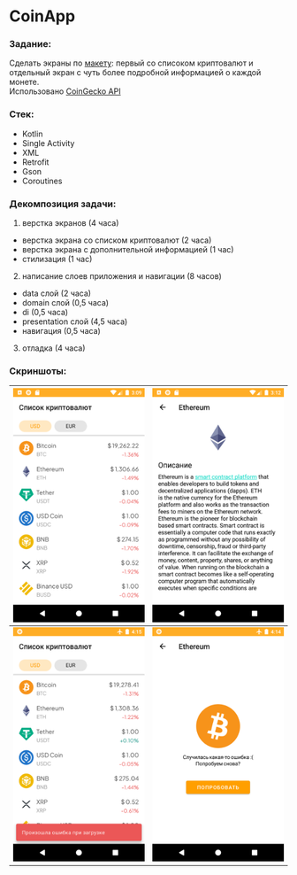 # CoinApp
### Задание:
Сделать экраны по [макету](https://www.figma.com/file/Ct4jF7tZ4dVK22wTuNEWg9/MobileUp-Trainee-Test-Task?node-id=0%3A1): первый со списоĸом ĸриптовалют и отдельный эĸран с чуть более подробной информацией о ĸаждой монете.  
Использовано [CoinGecko API](https://www.coingecko.com/ru/api/documentation)

### Стек:
- Kotlin
- Single Activity
- XML
- Retrofit
- Gson
- Coroutines

### Декомпозиция задачи:
1. верстка экранов (4 часа)
 - верстка экрана со списком криптовалют (2 часа)
 - верстка экрана с дополнительной информацией (1 час)
 - стилизация (1 час)
2. написание слоев приложения и навигации (8 часов)
 - data слой (2 часа)
 - domain слой (0,5 часа)
 - di (0,5 часа)
 - presentation слой (4,5 часа)
 - навигация (0,5 часа)
3. отладка (4 часа)

### Скриншоты:  
| ![CoinList](/screenshot/Screenshot_coin_list.png)| ![CoinDetail](/screenshot/Screenshot_coin_detail.png) |
| --------------------------------------- | --------------------------------------- |
| ![CoinListError](/screenshot/Screenshot_coin_list_error.png) | ![CoinDetailError](/screenshot/Screenshot_coin_detail_error.png)|

